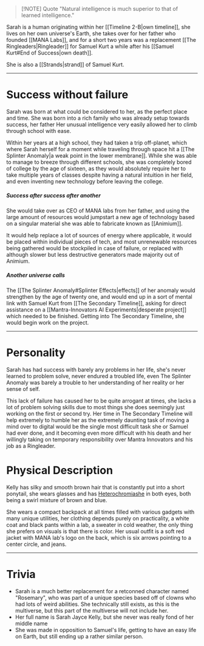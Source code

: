 
> [!NOTE] Quote
> "Natural intelligence is much superior to that of learned intelligence."

Sarah is a human originating within her [[Timeline 2-B|own timeline]], she lives on her own universe's Earth, she takes over for her father who founded [[MANA Labs]], and for a short two years was a replacement [[The Ringleaders|Ringleader]] for Samuel Kurt a while after his [[Samuel Kurt#End of Success|own death]].

She is also a [[Strands|strand]] of Samuel Kurt.

---

# Success without failure

Sarah was born at what could be considered to her, as the perfect place and time. She was born into a rich family who was already setup towards success, her father Her unusual intelligence very easily allowed her to climb through school with ease.

Within her years at a high school, they had taken a trip off-planet, which where Sarah herself for a moment while traveling through space hit a [[The Splinter Anomaly|a weak point in the lower membrane]]. While she was able to manage to breeze through different schools, she was completely bored of college by the age of sixteen, as they would absolutely require her to take multiple years of classes despite having a natural intuition in her field, and even inventing new technology before leaving the college.

##### Success after success after another

She would take over as CEO of MANA labs from her father, and using the large amount of resources would jumpstart a new age of technology based on a singular material she was able to fabricate known as [[Animium]].

 It would help replace a lot of sources of energy where applicable, it would be placed within individual pieces of tech, and most unrenewable resources being gathered would be stockpiled in case of failure, or replaced with although slower but less destructive generators made majority out of Animium.


##### Another universe calls

The [[The Splinter Anomaly#Splinter Effects|effects]] of her anomaly would strengthen by the age of twenty one, and would end up in a sort of mental link with Samuel Kurt from [[The Secondary Timeline]], asking for direct assistance on a [[Mantra-Innovators AI Experiments|desperate project]] which needed to be finished. Getting into The Secondary Timeline, she would begin work on the project.

---

# Personality

Sarah has had success with barely any problems in her life, she's never learned to problem solve, never endured a troubled life, even The Splinter Anomaly was barely a trouble to her understanding of her reality or her sense of self.

This lack of failure has caused her to be quite arrogant at times, she lacks a lot of problem solving skills due to most things she does seemingly just working on the first or second try. Her time in The Secondary Timeline will help extremely to humble her as the extremely daunting task of moving a mind over to digital would be the single most difficult task she or Samuel had ever done, and it becoming even more difficult with his death and her willingly taking on temporary responsibility over Mantra Innovators and his job as a Ringleader.

# Physical Description

Kelly has silky and smooth brown hair that is constantly put into a short ponytail, she wears glasses and has [Heterochromiashe](https://en.wikipedia.org/wiki/Heterochromia_iridum) in both eyes, both being a swirl mixture of brown and blue.

She wears a compact backpack at all times filled with various gadgets with many unique utilities, her clothing depends purely on practicality, a white coat and black pants within a lab, a sweater in cold weather, the only thing she prefers on visuals is that there is color. Her usual outfit is a soft red jacket with MANA lab's logo on the back, which is six arrows pointing to a center circle, and jeans.

---
# Trivia
* Sarah is a much better replacement for a retconned character named "Rosemary", who was part of a unique species based off of clowns who had lots of weird abilities. She technically still exists, as this is the multiverse, but this part of the multiverse will not include her.
* Her full name is Sarah Jayce Kelly, but she never was really fond of her middle name
* She was made in opposition to Samuel's life, getting to have an easy life on Earth, but still ending up a rather similar person.